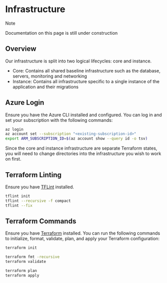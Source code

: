 # Infrastructure

> [!NOTE]
> Documentation on this page is still under construction

## Overview

Our infrastructure is split into two logical lifecycles: core and instance.

- Core: Contains all shared baseline infrastructure such as the database, servers, monitoring and networking
- Instance: Contains all infrastructure specific to a single instance of the application and their migrations

## Azure Login

Ensure you have the Azure CLI installed and configured. You can log in and set your subscription with the following
commands:

```sh
az login
az account set --subscription "<existing-subscription-id>"
export ARM_SUBSCRIPTION_ID=$(az account show --query id -o tsv)
```

Since the core and instance infrastructure are separate Terraform states, you will need to change directories into the
infrastructure you wish to work on first.

## Terraform Linting

Ensure you have [TFLint](https://github.com/terraform-linters/tflint) installed.

```sh
tflint init
tflint --recursive -f compact
tflint --fix
```

## Terraform Commands

Ensure you have [Terraform](https://www.terraform.io/downloads.html) installed. You can run the following commands to
initialize, format, validate, plan, and apply your Terraform configuration:

```sh
terraform init

terraform fmt -recursive
terraform validate

terraform plan
terraform apply
```
